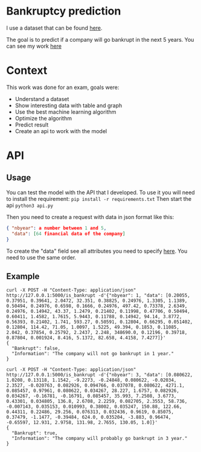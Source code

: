 #  Bankruptcy prediction

I use a dataset that can be found [here](https://archive.ics.uci.edu/ml/datasets/Polish+companies+bankruptcy+data#). 

The goal is to predict if a company will go bankrupt in the next 5 years.
You can see my work [here](https://github.com/flobz/Bankruptcy-prediction/bankruptcy_prediction.ipynb)

# Context

This work was done for an exam, goals were:
- Understand a dataset
- Show interesting data with table and graph
- Use the best machine learning algorithm
- Optimize the algorithm
- Predict result
- Create an api to work with the model



# API

## Usage
You can test the model with the API that I developed. To use it you will need to install the requirement:
```pip install -r requirements.txt```
Then start the api
```python3 api.py```

Then you need to create a request with data in json format like this:
```json
{ "nbyear": a number between 1 and 5,
  "data": [64 financial data of the company]
}
```

To create the "data" field see all attributes you need to specify [here](https://github.com/flobz/Bankruptcy-prediction/data/attribute.txt).
You need to use the same order.


## Example 

```commandline
curl -X POST -H "Content-Type: application/json" http://127.0.0.1:5000/is_bankrupt -d'{"nbyear": 1, "data": [0.20055, 0.37951, 0.39641, 2.0472, 32.351, 0.38825, 0.24976, 1.3305, 1.1389, 0.50494, 0.24976, 0.6598, 0.1666, 0.24976, 497.42, 0.73378, 2.6349, 0.24976, 0.14942, 43.37, 1.2479, 0.21402, 0.11998, 0.47706, 0.50494, 0.60411, 1.4582, 1.7615, 5.9443, 0.11788, 0.14942, 94.14, 3.8772, 0.56393, 0.21402, 1.741, 593.27, 0.50591, 0.12804, 0.66295, 0.051402, 0.12804, 114.42, 71.05, 1.0097, 1.5225, 49.394, 0.1853, 0.11085, 2.042, 0.37854, 0.25792, 2.2437, 2.248, 348690.0, 0.12196, 0.39718, 0.87804, 0.001924, 8.416, 5.1372, 82.658, 4.4158, 7.4277]}'
{
  "Bankrupt": false, 
  "Information": "The company will not go bankrupt in 1 year."
}
```

```commandline
curl -X POST -H "Content-Type: application/json" http://127.0.0.1:5000/is_bankrupt -d'{"nbyear": 3, "data": [0.080622, 1.0208, 0.13118, 1.1542, -9.2273, -0.24848, 0.080622, -0.02034, 2.3527, -0.020763, 0.082926, 0.094766, 0.037078, 0.080622, 4271.1, 0.085457, 0.97961, 0.080622, 0.034267, 28.227, 1.6757, 0.082926, 0.034267, -0.16781, -0.16791, 0.085457, 35.993, 7.2508, 3.6773, 0.43301, 0.034805, 136.8, 2.6708, 2.2259, 0.082705, 2.3553, 58.736, -0.007143, 0.035153, 0.010993, 0.38002, 0.035247, 150.88, 122.66, 0.44311, 0.22486, 29.256, 0.076313, 0.032436, 0.9619, 0.85075, 0.37479, -1.1477, -0.39484, 624.0, 0.035204, -3.883, 0.96474, -0.65597, 12.931, 2.9758, 131.98, 2.7655, 130.05, 1.0]}'
{
  "Bankrupt": true, 
  "Information": "The company will probably go bankrupt in 3 year."
}
```